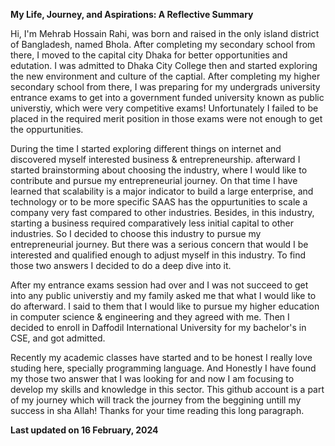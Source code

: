 **My Life, Journey, and Aspirations: A Reflective Summary**

Hi, I'm Mehrab Hossain Rahi, was born and raised in the only island district of Bangladesh, named Bhola. After completing my secondary school from there, I moved to the capital city Dhaka for better opportunities and edutation. I was admitted to Dhaka City College then and started exploring the new environment and culture of the captial. After completing my higher secondary school from there, I was preparing for my undergrads university entrance exams to get into a government funded university known as public universtiy, which were very competitive exams! Unfortunately I failed to be placed in the required merit position in those exams were not enough to get the oppurtunities.

During the time I started exploring different things on internet and discovered myself interested business & entrepreneurship. afterward I started brainstorming about choosing the industry, where I would like to contribute and pursue my entrepreneurial journey. On that time I have learned that scalability is a major indicator to build a large enterprise, and technology or to be more specific SAAS has the oppurtunities to scale a company very fast compared to other industries. Besides, in this industry, starting a business required comparatively less initial capital to other industries. So I decided to choose this industry to pursue my entrepreneurial journey. But there was a serious concern that would I be interested and qualified enough to adjust myself in this industry. To find those two answers I decided to do a deep dive into it.

After my entrance exams session had over and I was not succeed to get into any public universtiy and my family asked me that what I would like to do afterward. I said to them that I would like to pursue my higher education in computer science & engineering and they agreed with me. Then I decided to enroll in Daffodil International University for my bachelor's in CSE, and got admitted.
  
Recently my academic classes have started and to be honest I really love studing here, specially programming language. And Honestly I have found my those two answer that I was looking for and now I am focusing to develop my skills and knowledge in this sector. This github account is a part of my journey which will track the journey from the beggining untill my success in sha Allah! Thanks for your time reading this long paragraph.
  
**Last updated on 16 February, 2024**

<!---
MehrabDiuBD/MehrabDiuBD is a ✨ special ✨ repository because its `README.md` (this file) appears on your GitHub profile.
You can click the Preview link to take a look at your changes.
--->
